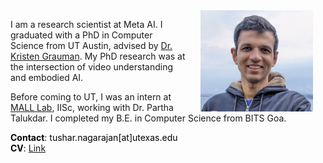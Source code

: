 <img src="images/face.jpg" style="width: 180px; float: right" hspace="20"/>

I am a research scientist at Meta AI. I graduated with a PhD in Computer Science from UT Austin, advised by [Dr. Kristen Grauman](https://www.cs.utexas.edu/~grauman/). My PhD research was at the intersection of video understanding and embodied AI. 

Before coming to UT, I was an intern at [MALL Lab](https://malllabiisc.github.io/), IISc, working with Dr. Partha Talukdar. I completed my B.E. in Computer Science from BITS Goa.

<!-- Icons from fontawesome (Make less ugly later) -->
<a style="color:black; text-decoration: none;"
href="https://github.com/tushar-n">
<i class="fab fa-github" style="font-size:48px" href="https://github.com/tushar-n"></i>
<a style="color:black; text-decoration: none;"
href="https://www.linkedin.com/in/tushar-nagarajan">
<i class="fab fa-linkedin" style="font-size:48px;"></i>
<a style="color:black; text-decoration: none;"
href="https://scholar.google.com/citations?user=KAKqSwIAAAAJ&hl=en">
<i class="ai ai-google-scholar" style="font-size:48px;"></i>

**Contact**: tushar.nagarajan[at]utexas.edu  
**CV**: [Link](cv/)